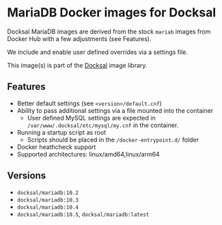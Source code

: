 # MariaDB Docker images for Docksal

Docksal MariaDB images are derived from the stock `mariab` images from Docker Hub with a few adjustments (see Features).  

We include and enable user defined overrides via a settings file. 

This image(s) is part of the [Docksal](http://docksal.io) image library.

## Features

- Better default settings (see `<version>/default.cnf`)
- Ability to pass additional settings via a file mounted into the container
  - User defined MySQL settings are expected in `/var/www/.docksal/etc/mysql/my.cnf` in the container.
- Running a startup script as root
  - Scripts should be placed in the `/docker-entrypoint.d/` folder
- Docker heathcheck support
- Supported architectures: linux/amd64,linux/arm64

## Versions

- `docksal/mariadb:10.2`
- `docksal/mariadb:10.3`
- `docksal/mariadb:10.4`
- `docksal/mariadb:10.5`, `docksal/mariadb:latest`

